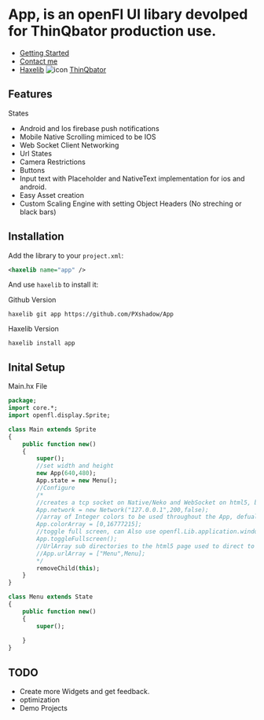 
# App, is an openFl UI libary devolped for ThinQbator production use.
- [Getting Started](https://github.com/PXshadow/App/wiki/Getting-Started)
- [Contact me](https://github.com/PXshadow/App/wiki/Contact)
- [Haxelib](https://lib.haxe.org/p/app)
![icon](https://static.wixstatic.com/media/070b20_d1d024bcce924b86b555be7c8f1f21a4~mv2_d_1732_2812_s_2.png/v1/fill/w_196,h_319,al_c,usm_0.66_1.00_0.01/070b20_d1d024bcce924b86b555be7c8f1f21a4~mv2_d_1732_2812_s_2.png)
[ThinQbator](https://www.thinqbator.app/)
## Features
States
- Android and Ios firebase push notifications
- Mobile Native Scrolling mimiced to be IOS
- Web Socket Client Networking
- Url States
- Camera Restrictions
- Buttons
- Input text with Placeholder and NativeText implementation for ios and android.
- Easy Asset creation
- Custom Scaling Engine with setting Object Headers (No streching or black bars)

## Installation

Add the library to your `project.xml`:

```xml
<haxelib name="app" />
```

And use `haxelib` to install it:

Github Version
```shell
haxelib git app https://github.com/PXshadow/App
```
Haxelib Version 
```shell
haxelib install app
```

## Inital Setup 
Main.hx File 
``` haxe
package;
import core.*;
import openfl.display.Sprite;

class Main extends Sprite
{
    public function new()
    {
        super();
        //set width and height
        new App(640,480);
        App.state = new Menu();
        //Configure
        /*
        //creates a tcp socket on Native/Neko and WebSocket on html5, boolean controls if the same message can be sent again. 
        App.network = new Network("127.0.0.1",200,false);
        //array of Integer colors to be used throughout the App, defualt is a blue, yellow and green for ThinQbator.
        App.colorArray = [0,16777215];
        //toggle full screen, can Also use openfl.Lib.application.window.fullscreen = true;
        App.toggleFullscreen();
        //UrlArray sub directories to the html5 page used to direct to States. Contact me if you would like to use this, It also needs code on every State and is not extremly automated yet.
        //App.urlArray = ["Menu",Menu]; 
        */
        removeChild(this);
    }
}

class Menu extends State
{
    public function new()
    {
        super();
        
    }
}
```

## TODO
- Create more Widgets and get feedback.
- optimization
- Demo Projects
